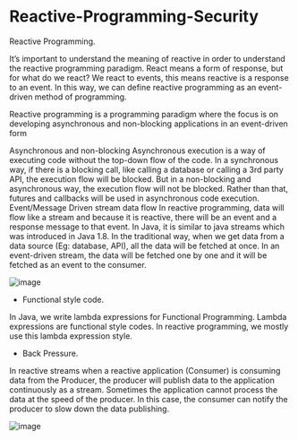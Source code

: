 # Reactive-Programming-Security

Reactive Programming.

It’s important to understand the meaning of reactive in order to understand the reactive programming paradigm. React means a form of response, but for what do we react? We react to events, this means reactive is a response to an event. In this way, we can define reactive programming as an event-driven method of programming.

Reactive programming is a programming paradigm where the focus is on developing asynchronous and non-blocking applications in an event-driven form

Asynchronous and non-blocking
Asynchronous execution is a way of executing code without the top-down flow of the code. In a synchronous way, if there is a blocking call, like calling a database or calling a 3rd party API, the execution flow will be blocked. But in a non-blocking and asynchronous way, the execution flow will not be blocked. Rather than that, futures and callbacks will be used in asynchronous code execution.
Event/Message Driven stream data flow
In reactive programming, data will flow like a stream and because it is reactive, there will be an event and a response message to that event. In Java, it is similar to java streams which was introduced in Java 1.8. In the traditional way, when we get data from a data source (Eg: database, API), all the data will be fetched at once. In an event-driven stream, the data will be fetched one by one and it will be fetched as an event to the consumer.

   ![image](https://github.com/rom0noff/Reactive-Programming-Security/assets/99829336/ed7a2259-2c96-43e5-93d2-a0e763de6f1b)


* Functional style code.

In Java, we write lambda expressions for Functional Programming. Lambda expressions are functional style codes. In reactive programming, we mostly use this lambda expression style.

* Back Pressure.

In reactive streams when a reactive application (Consumer) is consuming data from the Producer, the producer will publish data to the application continuously as a stream. Sometimes the application cannot process the data at the speed of the producer. In this case, the consumer can notify the producer to slow down the data publishing.

![image](https://github.com/rom0noff/Reactive-Programming-Security/assets/99829336/8a986935-e075-4a13-9f0b-f304d40edccb)
